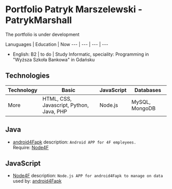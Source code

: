 # Portfolio Patryk Marszelewski - PatrykMarshall
The portfolio is under development

Lanuguages | Education | Now
--- | --- | --- | ---
- English: B2 | to do | Study Informatic, speciality: Programming in "Wyższa Szkoła Bankowa" in Gdańsku

## Technologies
Technology | Basic | JavaScript | Databases
--- | --- | --- | ---
More | HTML, CSS, Javascript, Python, Java, PHP | Node.js | MySQL, MongoDB

## Java
  - [android4Fapk](https://github.com/MarshallPatryk/android4Fapk)
  description: ```Android APP for 4F empleyees. ``` <br>
  Require:
  [Node4F](https://github.com/MarshallPatryk/Node4F) 


## JavaScript
  - [Node4F](https://github.com/MarshallPatryk/Node4F)
  description: ```Node.js APP for android4Fapk to manage on data``` <br>
  used by:
  [android4Fapk](https://github.com/MarshallPatryk/android4Fapk)
